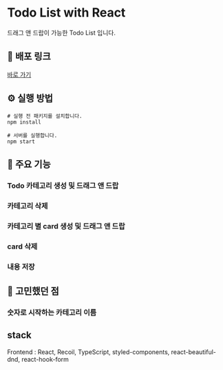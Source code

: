 # Todo List with React

드래그 앤 드랍이 가능한 Todo List 입니다.

## 📎 배포 링크

[바로 가기](https://react-todo-eight-taupe.vercel.app/)

## ⚙️ 실행 방법

```
# 실행 전 패키지를 설치합니다.
npm install

# 서버를 실행합니다.
npm start
```

## 📝 주요 기능

### Todo 카테고리 생성 및 드래그 앤 드랍

### 카테고리 삭제

### 카테고리 별 card 생성 및 드래그 앤 드랍

### card 삭제

### 내용 저장

## 🤔 고민했던 점

### 숫자로 시작하는 카테고리 이름

## stack

Frontend : React, Recoil, TypeScript, styled-components, react-beautiful-dnd, react-hook-form
